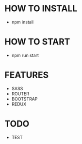 # HOW TO INSTALL
- npm install

# HOW TO START
- npm run start

# FEATURES
- SASS
- ROUTER
- BOOTSTRAP
- REDUX

# TODO
- TEST
